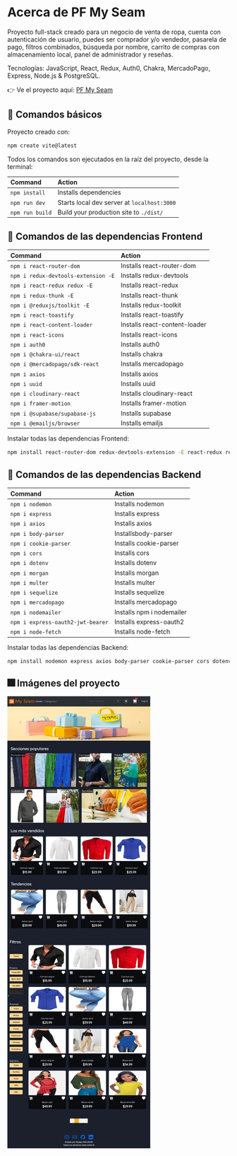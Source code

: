 # Acerca de PF My Seam

Proyecto full-stack creado para un negocio de venta de ropa, cuenta con autenticación de usuario, puedes ser comprador y/o vendedor, pasarela de pago, filtros combinados, búsqueda por nombre, carrito de compras con almacenamiento local, panel de administrador y reseñas.

Tecnologías: JavaScript, React, Redux, Auth0, Chakra, MercadoPago, Express, Node.js & PostgreSQL.

👉 Ve el proyecto aquí: [PF My Seam](https://my-seam-chi.vercel.app)

## 🧞 Comandos básicos

Proyecto creado con:

```sh
npm create vite@latest
```

Todos los comandos son ejecutados en la raíz del proyecto, desde la terminal:

| Command         | Action                                      |
| :-------------- | :------------------------------------------ |
| `npm install`   | Installs dependencies                       |
| `npm run dev`   | Starts local dev server at `localhost:3000` |
| `npm run build` | Build your production site to `./dist/`     |

## 👀 Comandos de las dependencias Frontend

| Command                             | Action                        |
| :---------------------------------- | :---------------------------- |
| `npm i react-router-dom`            | Installs react-router-dom     |
| `npm i redux-devtools-extension -E` | Installs redux-devtools       |
| `npm i react-redux redux -E`        | Installs react-redux          |
| `npm i redux-thunk -E`              | Installs react-thunk          |
| `npm i @reduxjs/toolkit -E`         | Installs redux-toolkit        |
| `npm i react-toastify`              | Installs react-toastify       |
| `npm i react-content-loader`        | Installs react-content-loader |
| `npm i react-icons`                 | Installs react-icons          |
| `npm i auth0`                       | Installs auth0                |
| `npm i @chakra-ui/react`            | Installs chakra               |
| `npm i @mercadopago/sdk-react`      | Installs mercadopago          |
| `npm i axios`                       | Installs axios                |
| `npm i uuid`                        | Installs uuid                 |
| `npm i cloudinary-react`            | Installs cloudinary-react     |
| `npm i framer-motion`               | Installs framer-motion        |
| `npm i @supabase/supabase-js`       | Installs supabase             |
| `npm i @emailjs/browser`            | Installs emailjs              |

Instalar todas las dependencias Frontend:

```sh
npm install react-router-dom redux-devtools-extension -E react-redux redux -E redux-thunk -E @reduxjs/toolkit -E react-toastify react-content-loader react-icons auth0 @chakra-ui/react @mercadopago/sdk-react axios uuid cloudinary-react framer-motion @supabase/supabase-js @emailjs/browser
```

## 👀 Comandos de las dependencias Backend

| Command                           | Action                    |
| :-------------------------------- | :------------------------ |
| `npm i nodemon`                   | Installs nodemon          |
| `npm i express`                   | Installs express          |
| `npm i axios`                     | Installs axios            |
| `npm i body-parser`               | Installsbody-parser       |
| `npm i cookie-parser`             | Installs cookie-parser    |
| `npm i cors`                      | Installs cors             |
| `npm i dotenv`                    | Installs dotenv           |
| `npm i morgan`                    | Installs morgan           |
| `npm i multer`                    | Installs multer           |
| `npm i sequelize`                 | Installs sequelize        |
| `npm i mercadopago`               | Installs mercadopago      |
| `npm i nodemailer`                | Installs npm i nodemailer |
| `npm i express-oauth2-jwt-bearer` | Installs express-oauth2   |
| `npm i node-fetch`                | Installs node-fetch       |

Instalar todas las dependencias Backend:

```sh
npm install nodemon express axios body-parser cookie-parser cors dotenv morgan multer sequelize mercadopago mercadopago nodemailer express-oauth2-jwt-bearer node-fetch
```

## 🎆 Imágenes del proyecto

![logo](https://github.com/Asilvazavala/Astro-Portfolio/blob/f27e9df41230ec6e43c14b41cf33b136cb3f0e03/public/imagenes/Projects/MySeam.webp)

